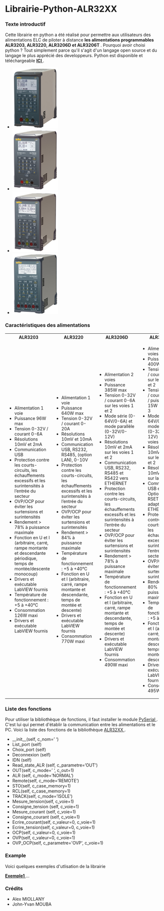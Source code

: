 # Librairie-Python-ALR32XX
<body>
	<div>
		<p> <h3> <span class ="colored"> Texte introductif </h3></p>
		<p> Cette librairie en python a été réalisé pour permettre aux utilisateurs des alimentations ELC de piloter à distance <strong> les alimentations programmables ALR3203, ALR3220, ALR3206D et ALR3206T </strong>. Pourquoi avoir choisi python ? Tout simplement parce qu'il s'agit d'un langage open source et du langage le plus apprécié des developpeurs. Python est disponible et téléchargeable <strong> <a href="https://www.python.org/downloads/" title="Lien vers le téléchargement de Python"> ICI </a> </strong>. 
		</p>
		<p></p>
	</div>
	<div class="flexslider">
		<ul class="slides">
		<li><img src="https://github.com/ELC-annecy/Librairie-Python-ALR32XX/blob/main/Images/ALR3203.jpg" alt="ALR3203" width="150" height="200" /></li>
    		<li><img src="https://github.com/ELC-annecy/Librairie-Python-ALR32XX/blob/main/Images/ALR3220.jpg" alt="ALR3220" width="150" height="200" /></li>
    		<li><img src="https://github.com/ELC-annecy/Librairie-Python-ALR32XX/blob/main/Images/ALR3206D.jpg" alt="ALR3206D" width="150" height="200" /></li>
    		<li><img src="https://github.com/ELC-annecy/Librairie-Python-ALR32XX/blob/main/Images/ALR3206T.jpg" alt="ALR3206T" width="150" height="200" /></li>
    		</ul>
	</div>
	<div>
		<p> <h3> <span class ="colorblue"> Caractéristiques des alimentations </h3></p>
		<table>
			<tr>
				<th> ALR3203 </th>
				<th> ALR3220 </th>
				<th> ALR3206D </th>
				<th> ALR3206t </th>
			</tr>
			<tr>
				<td>
					<ul>
						<li> Alimentation 1 voie </li>
						<li> Puissance 96W max </li>
						<li> Tension 0-32V / courant 0-6A </li>
						<li> Résolutions 10mV et 2mA </li>
						<li> Communication USB </li>
						<li> Protection contre les courts-circuits, les échauffements excessifs et les surintensités à l’entrée du secteur </li>
						<li> OVP/OCP pour éviter les surtensions et surintensités </li>
						<li> Rendement > 78% à puissance maximale </li>
						<li> Fonction en U et I (arbitraire, carré, rampe montante et descendante périodique, temps de montée/descente monocoup) </li>
						<li> Drivers et exécutable LabVIEW fournis </li>
						<li> Température de fonctionnement : +5 à +40°C </li>
						<li> Consommation 126W maxi </li>
						<li> Drivers et exécutable LabVIEW fournis </li>
					</ul>
				</td>
				<td>
					<ul>
						<li>Alimentation 1 voie </li>
						<li>Puissance 640W max</li>
						<li>Tension 0-32V / courant 0-20A </li>
						<li> Résolutions 10mV et 10mA</li>
						<li>Communication USB, RS232, RS485, (option LAN), 0-10V </li>
						<li>Protection contre les courts-circuits, les échauffements excessifs et les surintensités à l’entrée du secteur </li>
						<li> OVP/OCP pour éviter les surtensions et surintensités</li>
						<li> Rendement > 84% à puissance maximale</li>
						<li>Température de fonctionnement : +5 à +40°C </li>
						<li>Fonction en U et I (arbitraire, carré, rampe montante et descendante, temps de montée et descente) </li>
						<li>Drivers et exécutable LabVIEW fournis </li>
						<li>Consommation 770W maxi </li>
					</ul>
				</td>
				<td>
					<ul>
						<li> Alimentation 2 voies</li>
						<li>Puissance 385W max </li>
						<li>Tension 0-32V / courant 0-6A sur les voies 1 et 2 </li>
						<li>Mode série (0-64V/0-6A) et mode parallèle (0-32V/0-12V) </li>
						<li> Résolutions 10mV et 2mA sur les voies 1 et 2 </li>
						<li>Communication USB, RS232, RS485 et RS422 vers ETHERNET </li>
						<li> Protection contre les courts-circuits, les échauffements excessifs et les surintensités à l’entrée du secteur</li>
						<li>OVP/OCP pour éviter les surtensions et surintensités </li>
						<li>Rendement > 78% à puissance maximale </li>
						<li> Température de fonctionnement : +5 à +40°C</li>
						<li> Fonction en U et I (arbitraire, carré, rampe montante et
descendante, temps de montée et descente)</li>
						<li>Drivers et exécutable LabVIEW fournis </li>
						<li>Consommation 490W maxi </li>
					</ul>
				</td>
				</td>
				<td>
					<ul>
						<li> Alimentation 3 voies</li>
						<li>Puissance 400W max </li>
						<li>Tension 0-32V / courant 0-6A sur les voies 1 et 2 </li>
						<li>Tension 0-15V / courant 0-3A / puissance 15W sur la voie 3 </li>
						<li>Mode série (0-64V/0-6A) et mode parallèle (0-32V/0-12V) pour
les voies 1 et 2 </li>
						<li>Résolutions 10mV et 2mA sur les voies 1 et 2 </li>
						<li>Résolutions 10mV et 10mA sur la voie 3 </li>
						<li>Communication USB et RS485. Option RSETHER : adaptateur
ETHERNET </li>
						<li>Protection contre les courts-circuits, les échauffements
excessifs et les surintensités à l’entrée du secteur </li>
						<li> OVP/OCP pour éviter les surtensions et surintensités</li>
						<li>Rendement > 80% à puissance maximale </li>
						<li>Température de fonctionnement : +5 à +40°C </li>
						<li>Fonction en U et I (arbitraire, carré, rampe montante et
descendante, temps de montée et descente) </li>
						<li>Drivers et exécutable LabVIEW fournis </li>
						<li>Consommation 495W maxi </li>
					</ul>
				</td>			
			</tr>
		</table>
	<p></p>
	<p> <h3> <span class ="colorgreen"> Liste des fonctions </h3></p>
	<p>Pour utiliser la bibliothèque de fonctions, il faut installer le module <a href="https://pypi.org/project/pyserial/"> PySerial </a>. C'est lui qui permet d'établir la communication entre les alimentations et le PC. Voici la liste des fonctions de la bibliothèque <a href="https://github.com/ELC-annecy/Librairie-Python-ALR32XX/blob/main/ALR32XX.py"> ALR32XX </a>.
	</p>
	<ul>
		<li> __init__(self, c_nom=’ ‘) </li>
		<li>List_port (self)  </li>
		<li>Choix_port (self)  </li>
		<li> Deconnexion (self) </li>
		<li> IDN (self) </li>
		<li> Read_state_ALR (self, c_parametre=’OUT’)  </li>
		<li> OUT(self, c_mode=’ ‘, c_out=1) </li>
		<li> ALR (self, c_mode=’NORMAL‘) </li>
		<li> Remote(self, c_mode=’REMOTE’) </li>
		<li> STO(self, c_case_memory=1) </li>
		<li> RCL(self, c_case_memory=1) </li>
		<li> TRACK(self, c_mode=’ISOLE’) </li>
		<li> Mesure_tension(self, c_voie=1) </li>
		<li> Consigne_tension (self, c_voie=1) </li>
		<li> Mesure_courant (self, c_voie=1) </li>
		<li> Consigne_courant (self, c_voie=1) </li>
		<li> Ecrire_courant(self, c_valeur=0, c_voie=1) </li>
		<li> Ecrire_tension(self, c_valeur=0, c_voie=1)</li>
		<li> OCP(self, c_valeur=0, c_voie=1) </li>
		<li> OVP(self, c_valeur=0, c_voie=1)</li>
		<li> OVP_OCP(self, c_parametre='OVP', c_voie=1)</li>
	</ul>
	</div>
	<div>
		<p> <h3> <span class ="colorpink"> Example </h3></p>
		<p> Voici quelques exemples d'utlisation de la librairie </p>
		<p> 
			<strong> <a href=" " title="Exemple 1"> Exemple1 </a> </strong>
			... 
		</p>
	</div>
	<div>
		<p> <h3> Crédits </h3> </p>
		<ul>
			<li> Alex MIOLLANY </li>
			<li> John-Yvan MOUBA </li>
		</ul>
	</div>
</body>
